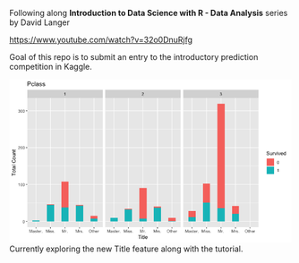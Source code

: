 Following along **Introduction to Data Science with R - Data Analysis** series by David Langer

https://www.youtube.com/watch?v=32o0DnuRjfg

Goal of this repo is to submit an entry to the introductory prediction competition in Kaggle.

![Survival across Pclass and Title (new feature)](https://raw.githubusercontent.com/lmartinho/kaggle-titanic/master/plot_1.png)
Currently exploring the new Title feature along with the tutorial.